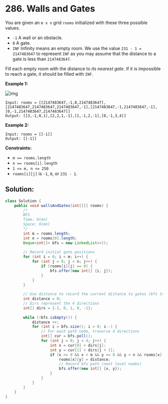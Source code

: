 # 286. Walls and Gates



You are given an `m x n` grid `rooms` initialized with these three possible values.

- `-1` A wall or an obstacle.
- `0` A gate.
- `INF` Infinity means an empty room. We use the value `231 - 1 = 2147483647` to represent `INF` as you may assume that the distance to a gate is less than `2147483647`.

Fill each empty room with the distance to *its nearest gate*. If it is impossible to reach a gate, it should be filled with `INF`.

 

**Example 1:**

![img](https://assets.leetcode.com/uploads/2021/01/03/grid.jpg)

```
Input: rooms = [[2147483647,-1,0,2147483647],[2147483647,2147483647,2147483647,-1],[2147483647,-1,2147483647,-1],[0,-1,2147483647,2147483647]]
Output: [[3,-1,0,1],[2,2,1,-1],[1,-1,2,-1],[0,-1,3,4]]
```

**Example 2:**

```
Input: rooms = [[-1]]
Output: [[-1]]
```

 

**Constraints:**

- `m == rooms.length`
- `n == rooms[i].length`
- `1 <= m, n <= 250`
- `rooms[i][j]` is `-1`, `0`, or `231 - 1`.



## Solution:

```java
class Solution {
    public void wallsAndGates(int[][] rooms) {
        /*
        BFS
        Time: O(mn)
        Space: O(mn)
        */
        int m = rooms.length;
        int n = rooms[0].length;
        Deque<int[]> bfs = new LinkedList<>();
        
        // Record initial gate positions
        for (int i = 0; i < m; i++) {
            for (int j = 0; j < n; j++) {
                if (rooms[i][j] == 0) {
                    bfs.offer(new int[] {i, j});
                }
            }
        }
        
        // Use distance to record the current distance to gates (bfs tree level)
        int distance = 0;
        // Dirs represent the 4 directions
        int[] dirs = {-1, 0, 1, 0, -1};
        
        while (!bfs.isEmpty()) {
            distance ++;
            for (int i = bfs.size(); i > 0; i--) {
                // For each path node, traverse 4 directions
                int[] cur = bfs.poll();
                for (int j = 0; j < 4; j++) {
                    int x = cur[0] + dirs[j];
                    int y = cur[1] + dirs[j + 1];
                    if (x >= 0 && x < m && y >= 0 && y < n && rooms[x][y] == Integer.MAX_VALUE) {
                        rooms[x][y] = distance;
                        // Record bfs path (next level nodes)
                        bfs.offer(new int[] {x, y});
                    }
                }
            }
        }
    }
}
```

